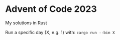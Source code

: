 # Advent of Code 2023
My solutions in Rust

Run a specific day (X, e.g. 1) with:
`cargo run --bin X`
